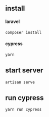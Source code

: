 
## install

#### laravel

`composer install`

#### cypress

`yarn`

## start server

`artisan serve`

## run cypress

`yarn run cypress `
